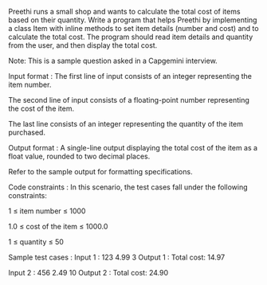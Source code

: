 Preethi runs a small shop and wants to calculate the total cost of items based on their quantity. Write a program that helps Preethi by implementing a class Item with inline methods to set item details (number and cost) and to calculate the total cost. The program should read item details and quantity from the user, and then display the total cost.



Note: This is a sample question asked in a Capgemini interview.

Input format :
The first line of input consists of an integer representing the item number.

The second line of input consists of a floating-point number representing the cost of the item.

The last line consists of an integer representing the quantity of the item purchased.

Output format :
A single-line output displaying the total cost of the item as a float value, rounded to two decimal places.



Refer to the sample output for formatting specifications.

Code constraints :
In this scenario, the test cases fall under the following constraints:

1 ≤ item number ≤ 1000

1.0 ≤ cost of the item ≤ 1000.0

1 ≤ quantity ≤ 50

Sample test cases :
Input 1 :
123
4.99
3
Output 1 :
Total cost: 14.97

Input 2 :
456
2.49
10
Output 2 :
Total cost: 24.90

